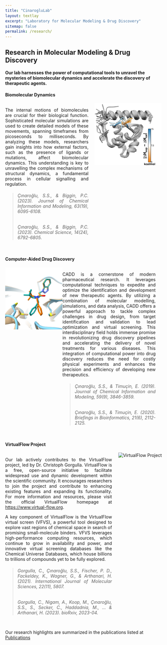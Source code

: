 ```yaml
---
title: "CinarogluLab"
layout: textlay
excerpt: "Laboratory for Molecular Modeling & Drug Discovery"
sitemap: false
permalink: /research/
---
```


## **Research in Molecular Modeling & Drug Discovery**
#### Our lab harnesses the power of computational tools to unravel the mysteries of biomolecular dynamics and accelerate the discovery of therapeutic agents.


#### **Biomolecular Dynamics**

<div style="display: flex; flex-wrap: wrap; justify-content: space-between;">

<div style="flex: 1; text-align: justify; margin-right: 20px;">

The internal motions of biomolecules are crucial for their biological function. Sophisticated molecular simulations are used to create detailed models of these movements, spanning timeframes from picoseconds to milliseconds. By analyzing these models, researchers gain insights into how external factors, such as the presence of ligands or mutations, affect biomolecular dynamics. This understanding is key to unravelling the complex mechanisms of structural dynamics, a fundamental process in cellular signalling and regulation.


> <h6>Çınaroğlu, S.S., & Biggin, P.C. (2023). Journal of Chemical Information and Modeling, 63(19), 6095-6108.</h6>
> <h6>Çınaroğlu, S.S., & Biggin, P.C. (2023). Chemical Science, 14(24), 6792-6805.</h6>

</div>

<div style="flex: 0 0 auto;">
<img src="https://raw.githubusercontent.com/CinarogluLab/cinaroglulab.github.io/main/images/images-0003.jpeg" alt="Biomolecular Dynamics" style="height: 200px;">

</div>
</div>

#### **Computer-Aided Drug Discovery**

<div style="display: flex; flex-wrap: wrap; justify-content: space-between;">

<div style="flex: 0 0 auto;">
<img src="https://raw.githubusercontent.com/CinarogluLab/cinaroglulab.github.io/main/images/images-0004.png" alt="Computer-Aided Drug Discovery" style="height: 200px;">
</div>

<div style="flex: 1; text-align: justify; margin-right: 20px;">

CADD is a cornerstone of modern pharmaceutical research. It leverages computational techniques to expedite and optimize the identification and development of new therapeutic agents. By utilizing a combination of molecular modelling, simulations, and data analysis, CADD offers a powerful approach to tackle complex challenges in drug design, from target identification and validation to lead optimization and virtual screening. This interdisciplinary field holds immense promise in revolutionizing drug discovery pipelines and accelerating the delivery of novel treatments for various diseases. This integration of computational power into drug discovery reduces the need for costly physical experiments and enhances the precision and efficiency of developing new therapeutics.

> <h6>Çınaroğlu, S.S., & Timuçin, E. (2019). Journal of Chemical Information and Modeling, 59(9), 3846-3859.</h6>
> <h6>Çınaroğlu, S.S., & Timuçin, E. (2020). Briefings in Bioinformatics, 21(6), 2112-2125.</h6>

</div>
</div>


#### **VirtualFlow Project**

<div style="display: flex; flex-wrap: wrap; justify-content: space-between;">

<div style="flex: 1; text-align: justify; margin-right: 20px;">

Our lab actively contributes to the VirtualFlow project, led by Dr. Christoph Gorgulla. VirtualFlow is a free, open-source initiative to facilitate widespread use and dynamic development within the scientific community. It encourages researchers to join the project and contribute to enhancing existing features and expanding its functionality. For more information and resources, please visit the official VirtualFlow homepage at <https://www.virtual-flow.org>.

A key component of VirtualFlow is the VirtualFlow virtual screen (VFVS), a powerful tool designed to explore vast regions of chemical space in search of promising small-molecule binders. VFVS leverages high-performance computing resources, which continue to grow in availability and power, and innovative virtual screening databases like the Chemical Universe Databases, which house billions to trillions of compounds yet to be fully explored.

> <h6>Gorgulla, C., Çınaroğlu, S.S., Fischer, P. D., Fackeldey, K., Wagner, G., & Arthanari, H. (2021). International Journal of Molecular Sciences, 22(11), 5807.</h6>
> <h6>Gorgulla, C., Nigam, A., Koop, M., Çınaroğlu, S.S., S., Secker, C., Haddadnia, M., ... & Arthanari, H. (2023). bioRxiv, 2023-04.</h6>

</div>

<div style="flex: 0 0 auto;">
<img src="https://avatars.githubusercontent.com/u/41548685?s=200&v=4" alt="VirtualFlow Project" style="height: 200px;">
</div>

</div>

Our research highlights are summarized in the publications listed at <a href="{{ site.url }}{{ site.baseurl }}/publications">Publications</a> 
